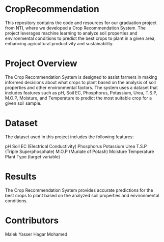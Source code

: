 # CropRecommendation
This repository contains the code and resources for our graduation project from NTI, where we developed a Crop Recommendation System. The project leverages machine learning to analyze soil properties and environmental conditions to predict the best crops to plant in a given area, enhancing agricultural productivity and sustainability.
# Project Overview
The Crop Recommendation System is designed to assist farmers in making informed decisions about what crops to plant based on the analysis of soil properties and other environmental factors. The system uses a dataset that includes features such as pH, Soil EC, Phosphorus, Potassium, Urea, T.S.P, M.O.P, Moisture, and Temperature to predict the most suitable crop for a given soil sample.
# Dataset
The dataset used in this project includes the following features:

pH Soil EC (Electrical Conductivity) Phosphorus Potassium Urea T.S.P (Triple Superphosphate) M.O.P (Muriate of Potash) Moisture Temperature Plant Type (target variable)

# Results
The Crop Recommendation System provides accurate predictions for the best crops to plant based on the analyzed soil properties and environmental conditions.

# Contributors
Malek Yasser Hagar Mohamed
